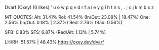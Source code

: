 Dvarf (Oxey) (0 likes)
  ' u o w p  q v d r f
  a i e y g  l h t n s
  , . ; c j  k m b x z

MT-QUOTES:
  Alt: 31.41%
  Rol: 41.54%   (In/Out: 23.08% | 18.47%)
  One:  2.56%   (In/Out:  0.18% |  2.37%)
  Red:  2.76%   (Bad:     0.56%)

  SFB: 0.83%
  SFS: 6.87%    (Red/Alt: 1.13% | 5.74%)

  LH/RH: 51.57% | 48.43%
  https://oxey.dev/dvarf
  